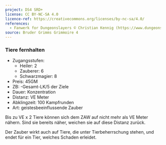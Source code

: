 ```yaml
---
project: DS4 SRD+
license: CC BY-NC-SA 4.0
licence-ref: https://creativecommons.org/licenses/by-nc-sa/4.0/
references: 
  - Fanwerk for Dungeonslayers © Christian Kennig (https://www.dungeonslayers.net/)
source: Bruder Grimms Grimmoire 4
---
```


### Tiere fernhalten

- Zugangsstufen:
  - Heiler: 2
  - Zauberer: 6
  - Schwarzmagier: 8
- Preis: 45GM
- ZB: -Gesamt-LK/5 der Ziele
- Dauer: Konzentration
- Distanz: VE Meter
- Abklingzeit: 100 Kampfrunden
- Art: geistesbeeinflussende Zauber

Bis zu VE x 2 Tiere können sich dem ZAW auf nicht mehr als VE Meter nähern. Sind sie bereits näher, weichen sie auf diese Distanz zurück.

Der Zauber wirkt auch auf Tiere, die unter Tierbeherrschung stehen, und endet für ein Tier, welches Schaden erleidet.

